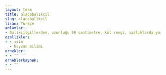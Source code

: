 ```yaml
---
layout: term
title: alacabalıkçıl
slug: alacabalikcil
lisan: Türkçe
anlamlar:
- Balıkçılgillerden, uzunluğu 50 santimetre, kül rengi, sazlıklarda yaşayan bir tür kuş (Ardeola ralloides)
ozellikler:
- - isim
  - hayvan bilimi
ornekler:
- - ''
orneklerkaynak:
- - ''
---
```

